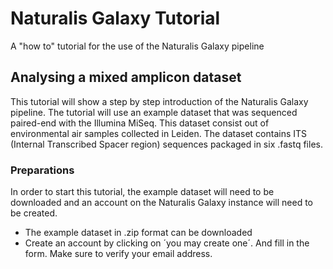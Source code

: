 # Naturalis Galaxy Tutorial
A "how to" tutorial for the use of the Naturalis Galaxy pipeline

## Analysing a mixed amplicon dataset
This tutorial will show a step by step introduction of the Naturalis Galaxy pipeline. The tutorial will use an example dataset that was sequenced paired-end with the Illumina MiSeq. This dataset consist out of environmental air samples collected in Leiden. The dataset contains ITS (Internal Transcribed Spacer region) sequences packaged in six .fastq files.

### Preparations
In order to start this tutorial, the example dataset will need to be downloaded and an account on the Naturalis Galaxy instance will need to be created.
* The example dataset in .zip format can be downloaded
* Create an account by clicking on ´you may create one´. And fill in the form.
  Make sure to verify your email address.

